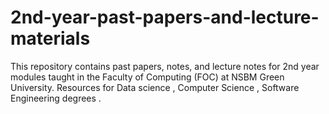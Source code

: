 # 2nd-year-past-papers-and-lecture-materials
This repository contains past papers, notes, and lecture notes for 2nd year modules taught in the Faculty of Computing (FOC) at NSBM Green University. Resources for Data science , Computer Science , Software Engineering degrees . 
